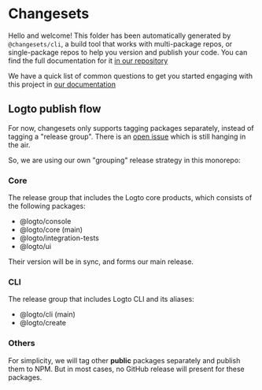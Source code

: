 # Changesets

Hello and welcome! This folder has been automatically generated by `@changesets/cli`, a build tool that works
with multi-package repos, or single-package repos to help you version and publish your code. You can
find the full documentation for it [in our repository](https://github.com/changesets/changesets)

We have a quick list of common questions to get you started engaging with this project in
[our documentation](https://github.com/changesets/changesets/blob/main/docs/common-questions.md)

## Logto publish flow

For now, changesets only supports tagging packages separately, instead of tagging a "release group". There is an [open issue](https://github.com/changesets/changesets/issues/683) which is still hanging in the air.

So, we are using our own "grouping" release strategy in this monorepo:

### Core

The release group that includes the Logto core products, which consists of the following packages:

- @logto/console
- @logto/core (main)
- @logto/integration-tests
- @logto/ui

Their version will be in sync, and forms our main release.

### CLI

The release group that includes Logto CLI and its aliases:

- @logto/cli (main)
- @logto/create

### Others

For simplicity, we will tag other **public** packages separately and publish them to NPM. But in most cases, no GitHub release will present for these packages.
